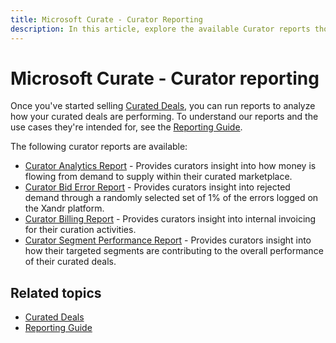 ```yaml
---
title: Microsoft Curate - Curator Reporting
description: In this article, explore the available Curator reports thoroughly.
---
```


# Microsoft Curate - Curator reporting

Once you've started selling [Curated Deals](curated-deals.md), you can run reports to analyze how your curated deals are performing. To understand our reports and the use cases they're intended for, see the [Reporting Guide](reporting-guide.md).

The following curator reports are available:

- [Curator Analytics Report](curator-analytics-report.md) - Provides curators insight into how money is flowing from demand to supply within their curated marketplace.
- [Curator Bid Error Report](curator-bid-error-report.md) - Provides curators insight into rejected demand through a randomly selected set of 1% of the errors logged on the Xandr platform.
- [Curator Billing Report](curator-billing-report.md) - Provides curators insight into internal invoicing for their curation activities.
- [Curator Segment Performance Report](curator-segment-performance-report.md) - Provides curators insight into how their targeted segments are contributing to the overall performance of their curated deals.

## Related topics

- [Curated Deals](curated-deals.md)
- [Reporting Guide](reporting-guide.md)
